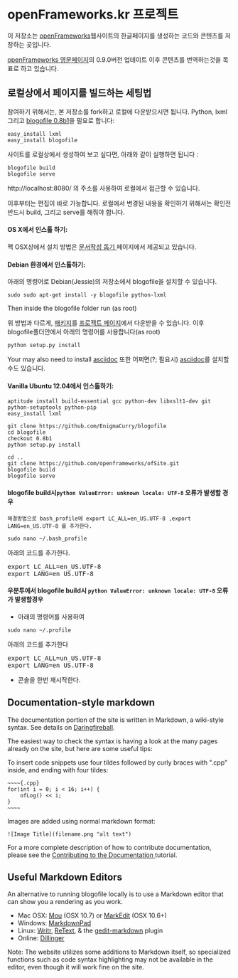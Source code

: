 # openFrameworks.kr 프로젝트

이 저장소는 [openFrameworks](http://openFrameworks.cc)웹사이트의 한글페이지를 생성하는 코드와 콘텐츠를 저장하는 곳입니다.

[openFrameworks 영문페이지](http://openFrameworks.cc)의 0.9.0버전 업데이트 이후 콘텐츠를 번역하는것을 목표로 하고 있습니다.

## 로컬상에서 페이지를 빌드하는 세팅법

참여하기 위해서는, 본 저장소를 fork하고 로컬에 다운받으시면 됩니다.
Python, lxml 그리고 [blogofile 0.8b1](http://blogofile.com/)을 필요로 합니다:

	easy_install lxml
	easy_install blogofile

사이트를 로컬상에서 생성하여 보고 싶다면, 아래와 같이 실행하면 됩니다 :

	blogofile build
	blogofile serve

http://localhost:8080/ 의 주소를 사용하여 로컬에서 접근할 수 있습니다.

이후부터는 편집이 바로 가능합니다. 로컬에서 변경된 내용을 확인하기 위해서는 확인전 반드시 build, 그리고 serve를 해줘야 합니다.

#### OS X에서 인스톨 하기:

맥 OSX상에서 설치 방법은 [문서작성 돕기 ](http://www.openframeworks.cc/tutorials/developers/003_contributing_to_the_documentation.html) 페이지에서 제공되고 있습니다.



#### Debian 환경에서 인스톨하기: 
아래의 명령어로 Debian(Jessie)의 저장소에서 blogofile을 설치할 수 있습니다.

    sudo sudo apt-get install -y blogofile python-lxml

Then inside the blogofile folder run (as root)

위 방법과 다르게, [패키지](http://pypi.python.org/packages/source/B/Blogofile/Blogofile-0.8b1.tar.gz)를 [프로젝트 페이지](http://www.blogofile.com/)에서 다운받을 수 있습니다. 이후 blogofile폴더안에서 아래의 명령어를 사용합니다(as root)

	python setup.py install
	
Your may also need to install [asciidoc](http://www.methods.co.nz/asciidoc/manpage.html)
또한 어쩌면(?; 필요시) [asciidoc](http://www.methods.co.nz/asciidoc/manpage.html)를 설치할 수도 있습니다.

#### Vanilla Ubuntu 12.04에서 인스톨하기:

	aptitude install build-essential gcc python-dev libxslt1-dev git python-setuptools python-pip 
	easy_install lxml

	git clone https://github.com/EnigmaCurry/blogofile
	cd blogofile
	checkout 0.8b1
	python setup.py install

	cd ..
	git clone https://github.com/openframeworks/ofSite.git
	blogofile build
	blogofile serve



#### blogofile build시`python ValueError: unknown locale: UTF-8` 오류가 발생할 경우

	해결방법으로 bash_profile에 export LC_ALL=en_US.UTF-8 ,export LANG=en_US.UTF-8 를 추가한다.

`sudo nano ~/.bash_profile`

아래의 코드를 추가한다.

<pre>
export LC_ALL=en_US.UTF-8    
export LANG=en_US.UTF-8</pre>

#### 우분투에서 blogofile build시 `python ValueError: unknown locale: UTF-8` 오류가 발생할경우

- 아래의 명령어를 사용하여 

`sudo nano ~/.profile`

아래의 코드를 추가한다

<pre>
export LC_ALL=un_US.UTF-8
export LANG=en_US.UTF-8</pre>

- 콘솔을 한번 재시작한다.


## Documentation-style markdown

The documentation portion of the site is written in Markdown, a wiki-style syntax. See details on [Daringfireball](http://daringfireball.net/projects/markdown/). 

The easiest way to check the syntax is having a look at the many pages already on the site, but here are some useful tips:

To insert code snippets use four tildes followed by curly braces with ".cpp" inside, and ending with four tildes:

	~~~~{.cpp}
	for(int i = 0; i < 16; i++) {
		ofLog() << i;
	}
	~~~~


Images are added using normal markdown format:

    ![Image Title](filename.png "alt text")

For a more complete description of how to contribute documentation, please see the [Contributing to the Documentation ](http://www.openframeworks.cc/tutorials/developers/003_contributing_to_the_documentation.html) tutorial.

## Useful Markdown Editors

An alternative to running blogofile locally is to use a Markdown editor that can show you a rendering as you work.

* Mac OSX: [Mou](http://mouapp.com/) (OSX 10.7) or [MarkEdit](http://keshiki.net/markdown-editor/) (OSX 10.6+)
* Windows: [MarkdownPad](http://www.markdownpad.com/)
* Linux: [Writr](http://antrix.net/pages/writr-markdown/), [ReText](http://sourceforge.net/p/retext/home/ReText/), & the [gedit-markdown](http://www.jpfleury.net/en/software/gedit-markdown.php) plugin
* Online: [Dillinger](http://dillinger.io/)

Note: The website utilizes some additions to Markdown itself, so specialized functions such as code syntax highlighting may not be available in the editor, even though it will work fine on the site.
